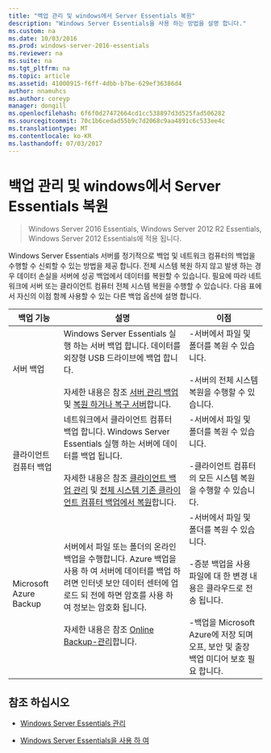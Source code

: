 ```yaml
---
title: "백업 관리 및 windows에서 Server Essentials 복원"
description: "Windows Server Essentials을 사용 하는 방법을 설명 합니다."
ms.custom: na
ms.date: 10/03/2016
ms.prod: windows-server-2016-essentials
ms.reviewer: na
ms.suite: na
ms.tgt_pltfrm: na
ms.topic: article
ms.assetid: 41000915-f6ff-4dbb-b7be-629ef36386d4
author: nnamuhcs
ms.author: coreyp
manager: dongill
ms.openlocfilehash: 6f6f0d27472664cd1cc538897d3d525fad506282
ms.sourcegitcommit: 70c1b6cedad55b9c7d2068c9aa4891c6c533ee4c
ms.translationtype: MT
ms.contentlocale: ko-KR
ms.lasthandoff: 07/03/2017
---
```

# <a name="manage-backup-and-restore-in-windows-server-essentials"></a>백업 관리 및 windows에서 Server Essentials 복원

>Windows Server 2016 Essentials, Windows Server 2012 R2 Essentials, Windows Server 2012 Essentials에 적용 됩니다.
 
 Windows Server Essentials 서버를 정기적으로 백업 및 네트워크 컴퓨터의 백업을 수행할 수 신뢰할 수 있는 방법을 제공 합니다. 전체 시스템 복원 하지 않고 발생 하는 경우 데이터 손실을 서버에 성공 백업에서 데이터를 복원할 수 있습니다. 필요에 따라 네트워크에 서버 또는 클라이언트 컴퓨터 전체 시스템 복원을 수행할 수 있습니다. 다음 표에서 자신의 이점 함께 사용할 수 있는 다른 백업 옵션에 설명 합니다.  
  
|백업 기능|설명|이점|  
|--------------------|-----------------|----------------|  
|서버 백업|Windows Server Essentials 실행 하는 서버 백업 합니다. 데이터를 외장형 USB 드라이브에 백업 합니다.<br /><br /> 자세한 내용은 참조 [서버 관리 백업](Manage-Server-Backup-in-Windows-Server-Essentials.md) 및 [복원 하거나 복구 서버](Restore-or-repair-your-server-running-Windows-Server-Essentials.md)합니다.|-서버에서 파일 및 폴더를 복원 수 있습니다.<br /><br /> -서버의 전체 시스템 복원을 수행할 수 있습니다.|  
|클라이언트 컴퓨터 백업|네트워크에서 클라이언트 컴퓨터 백업 합니다. Windows Server Essentials 실행 하는 서버에 데이터를 백업 됩니다.<br /><br /> 자세한 내용은 참조 [클라이언트 백업 관리](Manage-Client-Computer-Backup-in-Windows-Server-Essentials.md) 및 [전체 시스템 기존 클라이언트 컴퓨터 백업에서 복원](Restore-a-full-system-from-an-existing-client-computer-backup.md)합니다.|-서버에서 파일 및 폴더를 복원 수 있습니다.<br /><br /> -클라이언트 컴퓨터의 모든 시스템 복원을 수행할 수 있습니다.|  
| Microsoft Azure Backup|서버에서 파일 또는 폴더의 온라인 백업을 수행합니다. Azure 백업을 사용 하 여 서버에 데이터를 백업 하려면 인터넷 보안 데이터 센터에 업로드 되 전에 하면 암호를 사용 하 여 정보는 암호화 됩니다.<br /><br /> 자세한 내용은 참조 [Online Backup-관리](Manage-Online-Backup-in-Windows-Server-Essentials.md)합니다.|-서버에서 파일 및 폴더를 복원 수 있습니다.<br /><br /> -증분 백업을 사용 파일에 대 한 변경 내용은 클라우드로 전송 됩니다.<br /><br /> -백업을 Microsoft Azure에 저장 되며 오프, 보안 및 출장 백업 미디어 보호 필요 합니다.|  
  
## <a name="see-also"></a>참조 하십시오  
  
-   [Windows Server Essentials 관리](Manage-Windows-Server-Essentials.md)  
  
-   [Windows Server Essentials을 사용 하 여](../use/Use-Windows-Server-Essentials.md)
